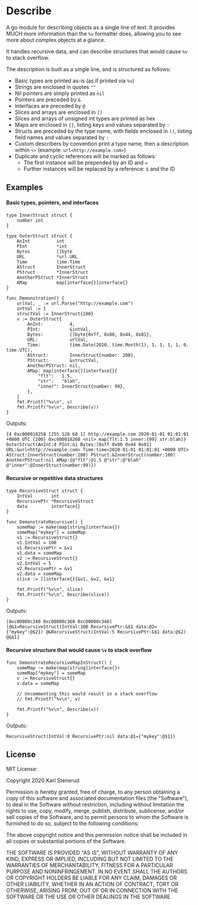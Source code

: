 Describe
========

A go module for describing objects as a single line of text. It provides MUCH
more information than the `%v` formatter does, allowing you to see more about
complex objects at a glance.

It handles recursive data, and can describe structures that would cause `%v`
to stack overflow.

The description is built as a single line, and is structured as follows:

 * Basic types are printed as-is (as if printed via `%v`)
 * Strings are enclosed in quotes `""`
 * Nil pointers are simply printed as `nil`
 * Pointers are preceded by `&`
 * Interfaces are preceded by `@`
 * Slices and arrays are enclosed in `[]`
 * Slices and arrays of unsigned int types are printed as hex
 * Maps are enclosed in `{}`, listing keys and values separated by `:`
 * Structs are preceded by the type name, with fields enclosed in `()`, listing
   field names and values separated by `:`
 * Custom describers by convention print a type name, then a description
   within `<>` (example: `url<http://example.com>`)
 * Duplicate and cyclic references will be marked as follows:
   - The first instance will be prepended by an ID and `=`
   - Further instances will be replaced by a reference: `$` and the ID


Examples
--------

#### Basic types, pointers, and interfaces

```golang
type InnerStruct struct {
	number int
}

type OuterStruct struct {
	AnInt          int
	PInt           *int
	Bytes          []byte
	URL            *url.URL
	Time           time.Time
	AStruct        InnerStruct
	PStruct        *InnerStruct
	AnotherPStruct *InnerStruct
	AMap           map[interface{}]interface{}
}

func Demonstration() {
	urlVal, _ := url.Parse("http://example.com")
	intVal := 1
	structVal := InnerStruct{100}
	v := OuterStruct{
		AnInt:          4,
		PInt:           &intVal,
		Bytes:          []byte{0xff, 0x80, 0x44, 0x01},
		URL:            urlVal,
		Time:           time.Date(2020, time.Month(1), 1, 1, 1, 1, 0, time.UTC),
		AStruct:        InnerStruct{number: 200},
		PStruct:        &structVal,
		AnotherPStruct: nil,
		AMap: map[interface{}]interface{}{
			"flt":   1.5,
			"str":   "blah",
			"inner": InnerStruct{number: 99},
		},
	}
	fmt.Printf("%v\n", v)
	fmt.Printf("%v\n", Describe(v))
}
```

Outputs:

```
{4 0xc000018258 [255 128 68 1] http://example.com 2020-01-01 01:01:01 +0000 UTC {200} 0xc000018260 <nil> map[flt:1.5 inner:{99} str:blah]}
OuterStruct(AnInt:4 PInt:&1 Bytes:[0xff 0x80 0x44 0x01] URL:&url<http://example.com> Time:time<2020-01-01 01:01:01 +0000 UTC> AStruct:InnerStruct(number:200) PStruct:&InnerStruct(number:100) AnotherPStruct:nil AMap:{@"flt":@1.5 @"str":@"blah" @"inner":@InnerStruct(number:99)})
```

#### Recursive or repetitive data structures

```golang
type RecursiveStruct struct {
	IntVal       int
	RecursivePtr *RecursiveStruct
	data         interface{}
}

func DemonstrateRecursive() {
	someMap := make(map[string]interface{})
	someMap["mykey"] = someMap
	v1 := RecursiveStruct{}
	v1.IntVal = 100
	v1.RecursivePtr = &v1
	v1.data = someMap
	v2 := RecursiveStruct{}
	v2.IntVal = 5
	v2.RecursivePtr = &v1
	v2.data = someMap
	slice := []interface{}{&v1, &v2, &v1}

	fmt.Printf("%v\n", slice)
	fmt.Printf("%v\n", Describe(slice))
}
```

Outputs:

```
[0xc00000c340 0xc00000c360 0xc00000c340]
[@&1=RecursiveStruct(IntVal:100 RecursivePtr:&$1 data:@2={"mykey":@$2}) @&RecursiveStruct(IntVal:5 RecursivePtr:&$1 data:@$2) @&$1]
```

#### Recursive structure that would cause `%v` to stack overflow

```golang
func DemonstrateRecursiveMapInStruct() {
	someMap := make(map[string]interface{})
	someMap["mykey"] = someMap
	v := RecursiveStruct{}
	v.data = someMap

	// Uncommenting this would result in a stack overflow
	// fmt.Printf("%v\n", v)

	fmt.Printf("%v\n", Describe(v))
}
```

Outputs:

```
RecursiveStruct(IntVal:0 RecursivePtr:nil data:@1={"mykey":@$1})
```


License
-------

MIT License:

Copyright 2020 Karl Stenerud

Permission is hereby granted, free of charge, to any person obtaining a copy of this software and associated documentation files (the "Software"), to deal in the Software without restriction, including without limitation the rights to use, copy, modify, merge, publish, distribute, sublicense, and/or sell copies of the Software, and to permit persons to whom the Software is furnished to do so, subject to the following conditions:

The above copyright notice and this permission notice shall be included in all copies or substantial portions of the Software.

THE SOFTWARE IS PROVIDED "AS IS", WITHOUT WARRANTY OF ANY KIND, EXPRESS OR IMPLIED, INCLUDING BUT NOT LIMITED TO THE WARRANTIES OF MERCHANTABILITY, FITNESS FOR A PARTICULAR PURPOSE AND NONINFRINGEMENT. IN NO EVENT SHALL THE AUTHORS OR COPYRIGHT HOLDERS BE LIABLE FOR ANY CLAIM, DAMAGES OR OTHER LIABILITY, WHETHER IN AN ACTION OF CONTRACT, TORT OR OTHERWISE, ARISING FROM, OUT OF OR IN CONNECTION WITH THE SOFTWARE OR THE USE OR OTHER DEALINGS IN THE SOFTWARE.